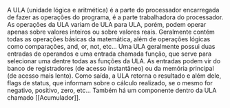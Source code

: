 A ULA (unidade lógica e aritmética) é a parte do processador encarregada de fazer as operações do programa, é a parte trabalhadora do processador.
As operações da ULA variam de ULA para ULA, porém, podem operar apenas sobre valores inteiros ou sobre valores reais. Geralmente contém todas as operações básicas da matemática, além de operações lógicas como comparações, and, or, not, etc...
Uma ULA geralmente possui duas entradas de operandos e uma entrada chamada função, que serve para selecionar uma dentre todas as funções da ULA. As entradas podem vir do banco de registradores (de acesso instantâneo) ou da memória principal (de acesso mais lento).
Como saída, a ULA retorna o resultado e além dele, flags de status, que informam sobre o cálculo realizado, se o mesmo for negativo, positivo, zero, etc...
Também há um componente dentro da ULA chamado [[Acumulador]].